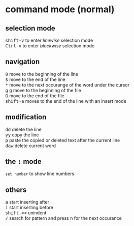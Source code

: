 # command mode (normal)

## selection mode
<kbd>shift-v</kbd> to enter *linewise* selection mode  
<kbd>Ctrl-v</kbd> to enter *blockwise* selection mode  

## navigation
<kbd>0</kbd> move to the beginning of the line  
<kbd>$</kbd> move to the end of the line  
<kbd>*</kbd> move to the next occurange of the word under the cursor  
<kbd>g</kbd> <kbd>g</kbd> move to the beginning of the file  
<kbd>G</kbd> move to the end of the file  
<kbd>shift-a</kbd> moves to the end of the line with an insert mode   

## modification
<kbd>d</kbd><kbd>d</kbd> delete the line  
<kbd>y</kbd><kbd>y</kbd> copy the line  
<kbd>p</kbd> paste the copied or deleted text after the current line  
<kbd>d</kbd><kbd>a</kbd><kbd>w</kbd> delete current word  

## the <kbd>:</kbd> mode
`set number` to show line numbers

## others 
<kbd>a</kbd> start inserting after  
<kbd>i</kbd> start inserting before  
<kbd>shift-<<</kbd> unindent  
<kbd>/</kbd> search for pattern and press <kbd>n</kbd> for the next occurance  


